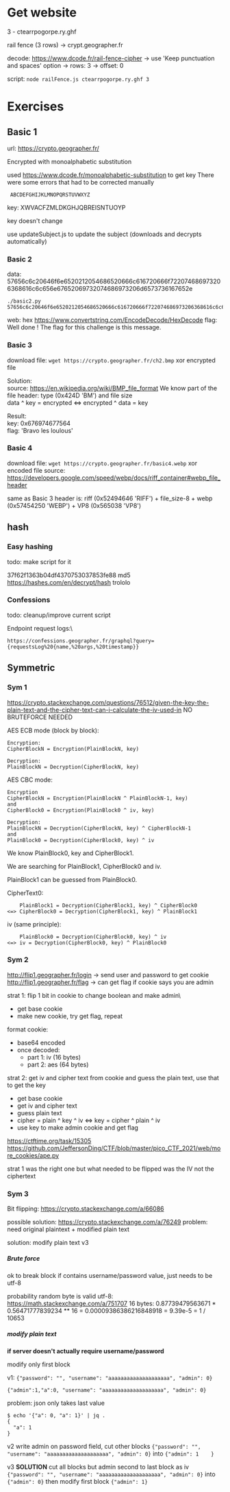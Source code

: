 # Get website

3 - ctearrpogorpe.ry.ghf

rail fence (3 rows) -> crypt.geographer.fr

decode: https://www.dcode.fr/rail-fence-cipher
	-> use 'Keep punctuation and spaces' option
	-> rows: 3
	-> offset: 0

script: ```node railFence.js ctearrpogorpe.ry.ghf 3```

# Exercises

## Basic 1

url: https://crypto.geographer.fr/

Encrypted with monoalphabetic substitution

used https://www.dcode.fr/monoalphabetic-substitution to get key
There were some errors that had to be corrected manually

     ABCDEFGHIJKLMNOPQRSTUVWXYZ
key: XWVACFZMLDKGHJQBREISNTUOYP

key doesn't change

use updateSubject.js to update the subject (downloads and decrypts automatically)

### Basic 2

data: 57656c6c20646f6e6520212054686520666c616720666f722074686973206368616c6c656e67652069732074686973206d6573736167652e

```
./basic2.py 57656c6c20646f6e6520212054686520666c616720666f722074686973206368616c6c656e67652069732074686973206d6573736167652e
```

web: hex https://www.convertstring.com/EncodeDecode/HexDecode
flag: Well done ! The flag for this challenge is this message.

### Basic 3

download file: ```wget https://crypto.geographer.fr/ch2.bmp```
xor encrypted file

Solution:\
source: https://en.wikipedia.org/wiki/BMP_file_format
We know part of the file header: type (0x424D 'BM') and file size\
data ^ key = encrypted <=> encrypted ^ data = key

Result:\
key: 0x676974677564\
flag: 'Bravo les loulous'

### Basic 4

download file: ```wget https://crypto.geographer.fr/basic4.webp```
xor encoded file
source: https://developers.google.com/speed/webp/docs/riff_container#webp_file_header

same as Basic 3
header is: riff (0x52494646 'RIFF') + file_size-8 + webp (0x57454250 'WEBP') + VP8 (0x565038 'VP8')

## hash

### Easy hashing

todo: make script for it

37f62f1363b04df4370753037853fe88
md5
https://hashes.com/en/decrypt/hash
trololo

### Confessions

todo: cleanup/improve current script

Endpoint request logs:\
```
https://confessions.geographer.fr/graphql?query={requestsLog%20{name,%20args,%20timestamp}}
```

## Symmetric

### Sym 1

https://crypto.stackexchange.com/questions/76512/given-the-key-the-plain-text-and-the-cipher-text-can-i-calculate-the-iv-used-in
NO BRUTEFORCE NEEDED

AES ECB mode (block by block):
```
Encryption:
CipherBlockN = Encryption(PlainBlockN, key)

Decryption:
PlainBlockN = Decryption(CipherBlockN, key)
```

AES CBC mode:
```
Encryption
CipherBlockN = Encryption(PlainBlockN ^ PlainBlockN-1, key)
and
CipherBlock0 = Encryption(PlainBlock0 ^ iv, key)

Decryption:
PlainBlockN = Decryption(CipherBlockN, key) ^ CipherBlockN-1
and
PlainBlock0 = Decryption(CipherBlock0, key) ^ iv
```

We know PlainBlock0, key and CipherBlock1.

We are searching for PlainBlock1, CipherBlock0 and iv.

PlainBlock1 can be guessed from PlainBlock0.

CipherText0:
```
    PlainBlock1 = Decryption(CipherBlock1, key) ^ CipherBlock0
<=> CipherBlock0 = Decryption(CipherBlock1, key) ^ PlainBlock1
```

iv (same principle):
```
    PlainBlock0 = Decryption(CipherBlock0, key) ^ iv
<=> iv = Decryption(CipherBlock0, key) ^ PlainBlock0
```

### Sym 2

http://flip1.geographer.fr/login -> send user and password to get cookie
http://flip1.geographer.fr/flag -> can get flag if cookie says you are admin

strat 1: flip 1 bit in cookie to change boolean and make admin\
* get base cookie
* make new cookie, try get flag, repeat

format cookie:
* base64 encoded
* once decoded:
	* part 1: iv (16 bytes)
	* part 2: aes (64 bytes)

strat 2: get iv and cipher text from cookie and guess the plain text, use that to get the key
* get base cookie
* get iv and cipher text
* guess plain text
* cipher = plain ^ key ^ iv <=> key = cipher ^ plain ^ iv
* use key to make admin cookie and get flag

https://ctftime.org/task/15305
https://github.com/JeffersonDing/CTF/blob/master/pico_CTF_2021/web/more_cookies/ape.py

strat 1 was the right one but what needed to be flipped was the IV not the ciphertext

### Sym 3

Bit flipping: https://crypto.stackexchange.com/a/66086

possible solution: https://crypto.stackexchange.com/a/76249
problem: need original plaintext + modified plain text

solution: modify plain text v3

##### Brute force

ok to break block if contains username/password value, just needs to be utf-8

probability random byte is valid utf-8:
https://math.stackexchange.com/a/751707
16 bytes:
0.87739479563671 * 0.56471777839234 ** 16
= 0.00009386386216848918
= 9.39e-5
= 1 / 10653

##### modify plain text

**if server doesn't actually require username/password**

modify only first block

v1:
```{"password": "", "username": "aaaaaaaaaaaaaaaaaaaa", "admin": 0}```

```{"admin":1,"a":0, "username": "aaaaaaaaaaaaaaaaaaaa", "admin": 0}```

problem: json only takes last value
```
$ echo '{"a": 0, "a": 1}' | jq .
{
  "a": 1
}
```

v2
write admin on password field, cut other blocks
```{"password": "", "username": "aaaaaaaaaaaaaaaaaaaa", "admin": 0}```
into
```{"admin": 1    }```

v3 **SOLUTION**
cut all blocks but admin
second to last block as iv
```{"password": "", "username": "aaaaaaaaaaaaaaaaaaaa", "admin": 0}```
into
```{"admin": 0}```
then modify first block
```{"admin": 1}```
